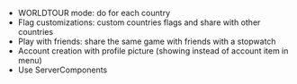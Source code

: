 - WORLDTOUR mode: do for each country
- Flag customizations: custom countries flags and share with other countries
- Play with friends: share the same game with friends with a stopwatch
- Account creation with profile picture (showing instead of account item in menu)
- Use ServerComponents
